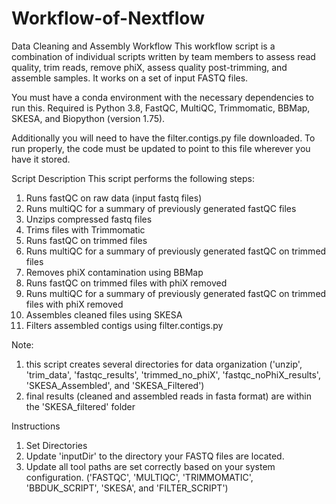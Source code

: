 # Workflow-of-Nextflow

Data Cleaning and Assembly Workflow
This workflow script is a combination of individual scripts written by team members to assess read quality, trim reads, remove phiX, assess quality post-trimming, and assemble samples. It works on a set of input FASTQ files.

You must have a conda environment with the necessary dependencies to run this. Required is Python 3.8, FastQC, MultiQC, Trimmomatic, BBMap, SKESA, and Biopython (version 1.75).

Additionally you will need to have the filter.contigs.py file downloaded. To run properly, the code must be updated to point to this file wherever you have it stored.

Script Description
This script performs the following steps:

1. Runs fastQC on raw data (input fastq files)
2. Runs multiQC for a summary of previously generated fastQC files
3. Unzips compressed fastq files
4. Trims files with Trimmomatic
5. Runs fastQC on trimmed files
6. Runs multiQC for a summary of previously generated fastQC on trimmed files
7. Removes phiX contamination using BBMap
8. Runs fastQC on trimmed files with phiX removed
9. Runs multiQC for a summary of previously generated fastQC on trimmed files with phiX removed
10. Assembles cleaned files using SKESA
11. Filters assembled contigs using filter.contigs.py
    
Note:

1. this script creates several directories for data organization ('unzip', 'trim_data', 'fastqc_results', 'trimmed_no_phiX', 'fastqc_noPhiX_results', 'SKESA_Assembled', and 'SKESA_Filtered')
2. final results (cleaned and assembled reads in fasta format) are within the 'SKESA_filtered' folder

Instructions
1. Set Directories
2. Update 'inputDir' to the directory your FASTQ files are located.
3. Update all tool paths are set correctly based on your system configuration.
('FASTQC', 'MULTIQC', 'TRIMMOMATIC', 'BBDUK_SCRIPT', 'SKESA', and 'FILTER_SCRIPT')


